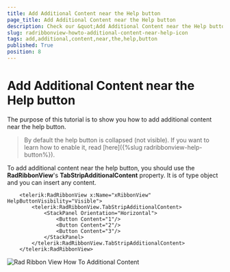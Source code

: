 ```yaml
---
title: Add Additional Content near the Help button
page_title: Add Additional Content near the Help button
description: Check our &quot;Add Additional Content near the Help button&quot; documentation article for the RadRibbonView {{ site.framework_name }} control.
slug: radribbonview-howto-additional-content-near-help-icon
tags: add,additional,content,near,the,help,button
published: True
position: 8
---
```


# Add Additional Content near the Help button

The purpose of this tutorial is to show you how to add additional content near the help button.

>By default the help button is collapsed (not visible). If you want to learn how to enable it, read [here]({%slug radribbonview-help-button%}).		  

To add additional content near the help button, you should use the __RadRibbonView__'s __TabStripAdditionalContent__ property. It is of type object and you can insert any content.


```XAML
	<telerik:RadRibbonView x:Name="xRibbonView" HelpButtonVisibility="Visible">
	    <telerik:RadRibbonView.TabStripAdditionalContent>
	        <StackPanel Orientation="Horizontal">
	            <Button Content="1"/>
	            <Button Content="2"/>
	            <Button Content="3"/>
	        </StackPanel>
	    </telerik:RadRibbonView.TabStripAdditionalContent>
	</telerik:RadRibbonView>
```

![Rad Ribbon View How To Additional Content](images/RadRibbonView_HowTo_Additional_Content.png)